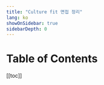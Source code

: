 ```yaml
---
title: "Culture fit 면접 정리"
lang: ko
showOnSidebar: true
sidebarDepth: 0
---
```


# Table of Contents
[[toc]]
